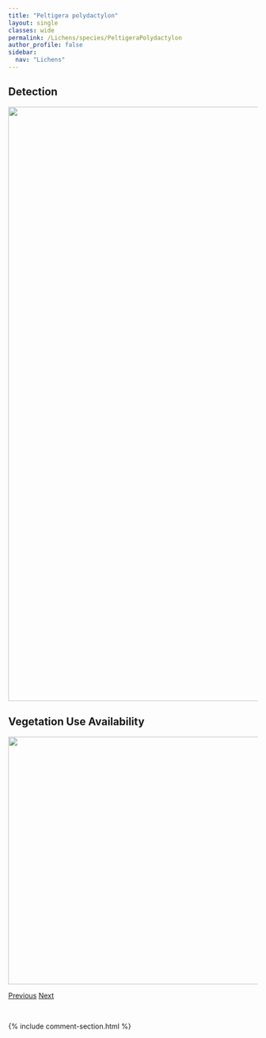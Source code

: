 ```yaml
---
title: "Peltigera polydactylon"
layout: single
classes: wide
permalink: /Lichens/species/PeltigeraPolydactylon
author_profile: false
sidebar:
  nav: "Lichens"
---
```


<h2>Detection</h2>

<a href="https://drive.google.com/uc?export=view&id=17B2EbvJ3PmqPV-BU1jZvaJou6K1MM-69">
<img src="https://drive.google.com/uc?export=view&id=17B2EbvJ3PmqPV-BU1jZvaJou6K1MM-69" height = "1200" width = "800">
</a>


<h2>Vegetation Use Availability</h2>

<a href="https://drive.google.com/uc?export=view&id=1mWFmmpBAqFPLLws356N7GEtWfGZoOLrd">
<img src="https://drive.google.com/uc?export=view&id=1mWFmmpBAqFPLLws356N7GEtWfGZoOLrd" height = "500" width = "1000">
</a>


<a href="/DevelopmentWebsite/Lichens/species/PeltigeraNeopolydactylaOccidentalis" class="pagination--pager" title="Peltigera neopolydactyla/occidentalis">Previous</a> <a href="/DevelopmentWebsite/Lichens/species/PeltigeraPonojensisMonticolaGrp" class="pagination--pager" title="Peltigera ponojensis/monticola grp.">Next</a>

<p>&nbsp;</p>

{% include comment-section.html %}
